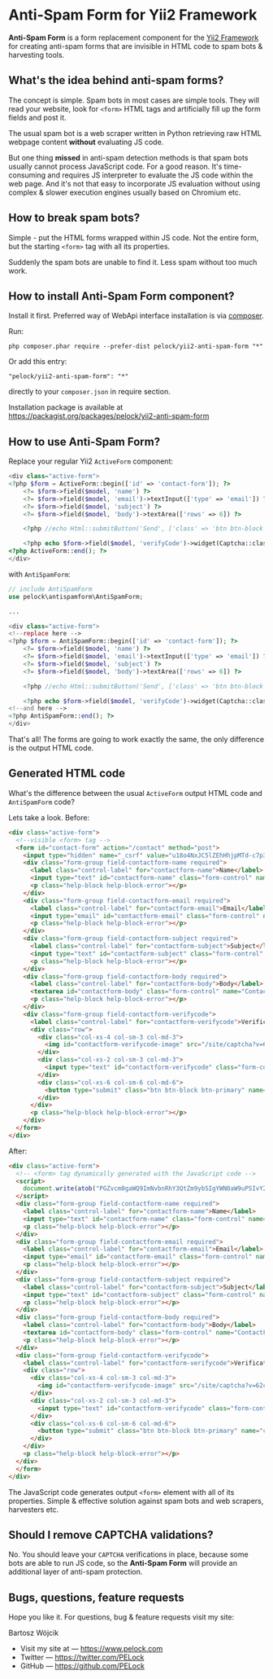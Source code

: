 # Anti-Spam Form for Yii2 Framework

**Anti-Spam Form** is a form replacement component for the [Yii2 Framework](https://www.yiiframework.com) for creating anti-spam forms that are invisible in HTML code to spam bots & harvesting tools.


## What's the idea behind anti-spam forms?

The concept is simple. Spam bots in most cases are simple tools. They will read your website, look for `<form>` HTML tags and artificially fill up the form fields and post it.

The usual spam bot is a web scraper written in Python retrieving raw HTML webpage content **without** evaluating JS code.

But one thing **missed** in anti-spam detection methods is that spam bots usually cannot process JavaScript code. For a good reason. It's time-consuming and requires JS interpreter to evaluate the JS code within the web page. And it's not that easy to incorporate JS evaluation without using complex & slower execution engines usually based on Chromium etc.



## How to break spam bots?

Simple - put the HTML forms wrapped within JS code. Not the entire form, but the starting `<form>` tag with all its properties.

Suddenly the spam bots are unable to find it. Less spam without too much work.

## How to install Anti-Spam Form component?

Install it first. Preferred way of WebApi interface installation is via [composer](https://getcomposer.org/).

Run:

```
php composer.phar require --prefer-dist pelock/yii2-anti-spam-form "*"
```

Or add this entry:

```
"pelock/yii2-anti-spam-form": "*"
```

directly to your `composer.json` in require section.

Installation package is available at https://packagist.org/packages/pelock/yii2-anti-spam-form


## How to use Anti-Spam Form?

Replace your regular Yii2 `ActiveForm` component:


```php
<div class="active-form">
<?php $form = ActiveForm::begin(['id' => 'contact-form']); ?>
    <?= $form->field($model, 'name') ?>
    <?= $form->field($model, 'email')->textInput(['type' => 'email']) ?>
    <?= $form->field($model, 'subject') ?>
    <?= $form->field($model, 'body')->textArea(['rows' => 6]) ?>

    <?php //echo Html::submitButton('Send', ['class' => 'btn btn-block btn-primary', 'name' => 'contact-button']) ?>

    <?php echo $form->field($model, 'verifyCode')->widget(Captcha::className(), [ 'template' => '<div class="row"><div class="col-xs-4 col-sm-3 col-md-3">{image}</div><div class="col-xs-2 col-sm-3 col-md-3">{input}</div><div class="col-xs-6 col-sm-6 col-md-6">'. Html::submitButton('Send', ['class' => 'btn btn-block btn-primary', 'name' => 'contact-button']) .'</div></div>', ]) ?>
<?php ActiveForm::end(); ?>
</div>

```

with `AntiSpamForm`:


```php
// include AntiSpamForm
use pelock\antispamform\AntiSpamForm;

...

<div class="active-form">
<!--replace here -->
<?php $form = AntiSpamForm::begin(['id' => 'contact-form']); ?>
    <?= $form->field($model, 'name') ?>
    <?= $form->field($model, 'email')->textInput(['type' => 'email']) ?>
    <?= $form->field($model, 'subject') ?>
    <?= $form->field($model, 'body')->textArea(['rows' => 6]) ?>

    <?php //echo Html::submitButton('Send', ['class' => 'btn btn-block btn-primary', 'name' => 'contact-button']) ?>

    <?php echo $form->field($model, 'verifyCode')->widget(Captcha::className(), [ 'template' => '<div class="row"><div class="col-xs-4 col-sm-3 col-md-3">{image}</div><div class="col-xs-2 col-sm-3 col-md-3">{input}</div><div class="col-xs-6 col-sm-6 col-md-6">'. Html::submitButton('Send', ['class' => 'btn btn-block btn-primary', 'name' => 'contact-button']) .'</div></div>', ]) ?>
<!--and here -->    
<?php AntiSpamForm::end(); ?>
</div>

```

That's all! The forms are going to work exactly the same, the only difference is the output HTML code.

## Generated HTML code

What's the difference between the usual `ActiveForm` output HTML code and `AntiSpamForm` code?

Lets take a look. Before:

```html
<div class="active-form">
  <!--visible <form> tag -->  
  <form id="contact-form" action="/contact" method="post">
    <input type="hidden" name="_csrf" value="u18o4NxJC5lZEhHhjpMTd-c7p3ZzYzl0wvsXMiefJJ_0HWGpr1pm6x5Qa4vnpVw5o1yXNzEQ7USUlE9HVNlGzQ==">
    <div class="form-group field-contactform-name required">
      <label class="control-label" for="contactform-name">Name</label>
      <input type="text" id="contactform-name" class="form-control" name="ContactForm[name]" aria-required="true">
      <p class="help-block help-block-error"></p>
    </div>
    <div class="form-group field-contactform-email required">
      <label class="control-label" for="contactform-email">Email</label>
      <input type="email" id="contactform-email" class="form-control" name="ContactForm[email]" aria-required="true">
      <p class="help-block help-block-error"></p>
    </div>
    <div class="form-group field-contactform-subject required">
      <label class="control-label" for="contactform-subject">Subject</label>
      <input type="text" id="contactform-subject" class="form-control" name="ContactForm[subject]" aria-required="true">
      <p class="help-block help-block-error"></p>
    </div>
    <div class="form-group field-contactform-body required">
      <label class="control-label" for="contactform-body">Body</label>
      <textarea id="contactform-body" class="form-control" name="ContactForm[body]" rows="6" aria-required="true"></textarea>
      <p class="help-block help-block-error"></p>
    </div>
    <div class="form-group field-contactform-verifycode">
      <label class="control-label" for="contactform-verifycode">Verification Code</label>
      <div class="row">
        <div class="col-xs-4 col-sm-3 col-md-3">
          <img id="contactform-verifycode-image" src="/site/captcha?v=62cff29d6ebe55.89254929" alt="">
        </div>
        <div class="col-xs-2 col-sm-3 col-md-3">
          <input type="text" id="contactform-verifycode" class="form-control" name="ContactForm[verifyCode]">
        </div>
        <div class="col-xs-6 col-sm-6 col-md-6">
          <button type="submit" class="btn btn-block btn-primary" name="contact-button">Send</button>
        </div>
      </div>
      <p class="help-block help-block-error"></p>
    </div>
  </form>
</div>
```

After:

```html
<div class="active-form">
  <!-- <form> tag dynamically generated with the JavaScript code -->    
  <script>
    document.write(atob("PGZvcm0gaWQ9ImNvbnRhY3QtZm9ybSIgYWN0aW9uPSIvY29udGFjdCIgbWV0aG9kPSJwb3N0Ij4KPGlucHV0IHR5cGU9ImhpZGRlbiIgbmFtZT0iX2NzcmYiIHZhbHVlPSJ1MFczN0JLaDJOQko2Q2lVeTFxc3R3OEp6aC1mcUxxOXRnOEpQem9CUjZfMEJfNmxYX0sxb2c2cVV2NmliT1A1UzI3LVh0M2F6bzNnWUZGS1NVY2xfUT09Ij4="));
  </script>
  <div class="form-group field-contactform-name required">
    <label class="control-label" for="contactform-name">Name</label>
    <input type="text" id="contactform-name" class="form-control" name="ContactForm[name]" aria-required="true">
    <p class="help-block help-block-error"></p>
  </div>
  <div class="form-group field-contactform-email required">
    <label class="control-label" for="contactform-email">Email</label>
    <input type="email" id="contactform-email" class="form-control" name="ContactForm[email]" aria-required="true">
    <p class="help-block help-block-error"></p>
  </div>
  <div class="form-group field-contactform-subject required">
    <label class="control-label" for="contactform-subject">Subject</label>
    <input type="text" id="contactform-subject" class="form-control" name="ContactForm[subject]" aria-required="true">
    <p class="help-block help-block-error"></p>
  </div>
  <div class="form-group field-contactform-body required">
    <label class="control-label" for="contactform-body">Body</label>
    <textarea id="contactform-body" class="form-control" name="ContactForm[body]" rows="6" aria-required="true"></textarea>
    <p class="help-block help-block-error"></p>
  </div>
  <div class="form-group field-contactform-verifycode">
    <label class="control-label" for="contactform-verifycode">Verification Code</label>
    <div class="row">
      <div class="col-xs-4 col-sm-3 col-md-3">
        <img id="contactform-verifycode-image" src="/site/captcha?v=62cff214a00af2.73036299" alt="">
      </div>
      <div class="col-xs-2 col-sm-3 col-md-3">
        <input type="text" id="contactform-verifycode" class="form-control" name="ContactForm[verifyCode]">
      </div>
      <div class="col-xs-6 col-sm-6 col-md-6">
        <button type="submit" class="btn btn-block btn-primary" name="contact-button">Send</button>
      </div>
    </div>
    <p class="help-block help-block-error"></p>
  </div>
  </form>
</div>
```

The JavaScript code generates output `<form>` element with all of its properties. Simple & effective solution against spam bots and web scrapers, harvesters etc.

## Should I remove CAPTCHA validations?

No. You should leave your `CAPTCHA` verifications in place, because some bots are able to run JS code, so the **Anti-Spam Form** will provide an additional layer of anti-spam protection.

## Bugs, questions, feature requests

Hope you like it. For questions, bug & feature requests visit my site:

Bartosz Wójcik

* Visit my site at — https://www.pelock.com
* Twitter — https://twitter.com/PELock
* GitHub — https://github.com/PELock
